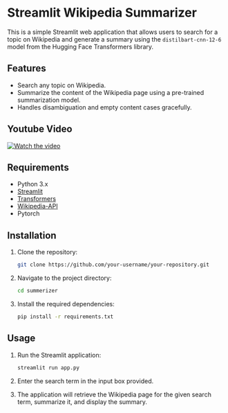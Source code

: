 # Streamlit Wikipedia Summarizer

This is a simple Streamlit web application that allows users to search for a topic on Wikipedia and generate a summary using the `distilbart-cnn-12-6` model from the Hugging Face Transformers library.

## Features

- Search any topic on Wikipedia.
- Summarize the content of the Wikipedia page using a pre-trained summarization model.
- Handles disambiguation and empty content cases gracefully.

## Youtube Video

[![Watch the video](http://img.youtube.com/vi/mi7nVDxkrwc/0.jpg)](https://www.youtube.com/watch?v=mi7nVDxkrwc)

## Requirements

- Python 3.x
- [Streamlit](https://streamlit.io/)
- [Transformers](https://huggingface.co/transformers/)
- [Wikipedia-API](https://pypi.org/project/Wikipedia-API/)
- Pytorch

## Installation

1. Clone the repository:

   ```bash
   git clone https://github.com/your-username/your-repository.git
   ```

2. Navigate to the project directory:

   ```bash
   cd summerizer
   ```

3. Install the required dependencies:

   ```bash
   pip install -r requirements.txt
   ```

## Usage

1. Run the Streamlit application:

   ```bash
   streamlit run app.py
   ```

2. Enter the search term in the input box provided.
3. The application will retrieve the Wikipedia page for the given search term, summarize it, and display the summary.




